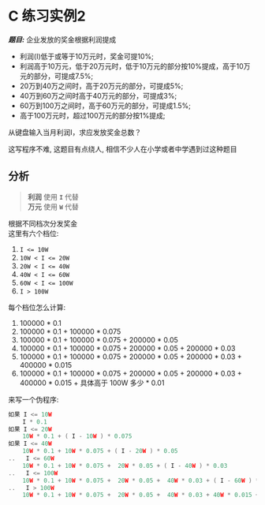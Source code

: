 <!--
  - File Name README.md
  - Version 1.0
  - Author aaron
  - Email wzj020109@163.com
  - Created Time 2022-01-05
-->


# C 练习实例2

***题目:*** 企业发放的奖金根据利润提成

- 利润(I)低于或等于10万元时，奖金可提10%;
- 利润高于10万元，低于20万元时，低于10万元的部分按10%提成，高于10万元的部分，可提成7.5%;
- 20万到40万之间时，高于20万元的部分，可提成5%;
- 40万到60万之间时高于40万元的部分，可提成3%;
- 60万到100万之间时，高于60万元的部分，可提成1.5%;
- 高于100万元时，超过100万元的部分按1%提成;

从键盘输入当月利润I，求应发放奖金总数？

这写程序不难, 这题目有点绕人, 相信不少人在小学或者中学遇到过这种题目 <br>

## 分析
> **利润** 使用 **`I`** 代替 <br> **万元** 使用 **`W`** 代替

根据不同档次分发奖金 <br>
这里有六个档位:
1. `I <= 10W`
2. `10W < I <= 20W`
3. `20W < I <= 40W`
4. `40W < I <= 60W`
5. `60W < I <= 100W`
6. `I > 100W`

每个档位怎么计算:

1. 100000 * 0.1
2. 100000 * 0.1 + 100000 * 0.075
3. 100000 * 0.1 + 100000 * 0.075 + 200000 * 0.05
4. 100000 * 0.1 + 100000 * 0.075 + 200000 * 0.05 + 200000 * 0.03
5. 100000 * 0.1 + 100000 * 0.075 + 200000 * 0.05 + 200000 * 0.03 + 400000 * 0.015
6. 100000 * 0.1 + 100000 * 0.075 + 200000 * 0.05 + 200000 * 0.03 + 400000 * 0.015 + 具体高于 100W 多少 * 0.01

来写一个伪程序: <br>

```c
如果 I <= 10W
    I * 0.1
如果 I <= 20W
    10W * 0.1 + ( I - 10W ) * 0.075
如果 I <= 40W
    10W * 0.1 + 10W * 0.075 + ( I - 20W ) * 0.05
..   I <= 60W
    10W * 0.1 + 10W * 0.075 +  20W * 0.05 + ( I - 40W ) * 0.03
..   I <= 100W
    10W * 0.1 + 10W * 0.075 +  20W * 0.05 +  40W * 0.03 + ( I - 60W ) * 0.015
..   I > 100W
    10W * 0.1 + 10W * 0.075 +  20W * 0.05 +  40W * 0.03 + 40W * 0.015 + ( I - 100W ) * 0.01
```
